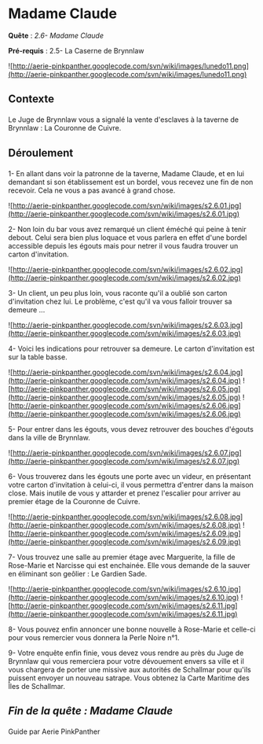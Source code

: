 # Madame Claude #


<p><b>Quête</b> :<em> 2.6- Madame Claude</em> </p>
<p><b>Pré-requis</b> : 2.5- La Caserne de Brynnlaw</p>

![http://aerie-pinkpanther.googlecode.com/svn/wiki/images/lunedo11.png](http://aerie-pinkpanther.googlecode.com/svn/wiki/images/lunedo11.png)

## <p><span>Contexte</span></p> ##

Le Juge de Brynnlaw vous a signalé la vente d'esclaves à la taverne de Brynnlaw : La Couronne de Cuivre.

## <p>Déroulement</p> ##

1- En allant dans voir la patronne de la taverne, Madame Claude, et en lui demandant si son établissement est un bordel, vous recevez une fin de non recevoir. Cela ne vous a pas avancé à grand chose.

![http://aerie-pinkpanther.googlecode.com/svn/wiki/images/s2.6.01.jpg](http://aerie-pinkpanther.googlecode.com/svn/wiki/images/s2.6.01.jpg)


2- Non loin du bar vous avez remarqué un client éméché qui peine à tenir debout. Celui sera bien plus loquace et vous parlera en effet d'une bordel accessible depuis les égouts mais pour netrer il vous faudra trouver un carton d'invitation.

![http://aerie-pinkpanther.googlecode.com/svn/wiki/images/s2.6.02.jpg](http://aerie-pinkpanther.googlecode.com/svn/wiki/images/s2.6.02.jpg)

3- Un client, un peu plus loin, vous raconte qu'il a oublié son carton d'invitation chez lui. Le problème, c'est qu'il va vous falloir trouver sa demeure ...

![http://aerie-pinkpanther.googlecode.com/svn/wiki/images/s2.6.03.jpg](http://aerie-pinkpanther.googlecode.com/svn/wiki/images/s2.6.03.jpg)

4- Voici les indications pour retrouver sa demeure. Le carton d'invitation est sur la table basse.

![http://aerie-pinkpanther.googlecode.com/svn/wiki/images/s2.6.04.jpg](http://aerie-pinkpanther.googlecode.com/svn/wiki/images/s2.6.04.jpg)
![http://aerie-pinkpanther.googlecode.com/svn/wiki/images/s2.6.05.jpg](http://aerie-pinkpanther.googlecode.com/svn/wiki/images/s2.6.05.jpg)
![http://aerie-pinkpanther.googlecode.com/svn/wiki/images/s2.6.06.jpg](http://aerie-pinkpanther.googlecode.com/svn/wiki/images/s2.6.06.jpg)

5- Pour entrer dans les égouts, vous devez retrouver des bouches d'égouts dans la ville de Brynnlaw.

![http://aerie-pinkpanther.googlecode.com/svn/wiki/images/s2.6.07.jpg](http://aerie-pinkpanther.googlecode.com/svn/wiki/images/s2.6.07.jpg)

6- Vous trouverez dans les égouts une porte avec un videur, en présentant votre carton d'invitation à celui-ci, il vous permettra d'entrer dans la maison close. Mais inutile de vous y attarder et prenez l'escalier pour arriver au premier étage de la Couronne de Cuivre.

![http://aerie-pinkpanther.googlecode.com/svn/wiki/images/s2.6.08.jpg](http://aerie-pinkpanther.googlecode.com/svn/wiki/images/s2.6.08.jpg)
![http://aerie-pinkpanther.googlecode.com/svn/wiki/images/s2.6.09.jpg](http://aerie-pinkpanther.googlecode.com/svn/wiki/images/s2.6.09.jpg)

7- Vous trouvez une salle au premier étage avec Marguerite, la fille de Rose-Marie et Narcisse qui est enchainée. Elle vous demande de la sauver en éliminant son geôlier : Le Gardien Sade.

![http://aerie-pinkpanther.googlecode.com/svn/wiki/images/s2.6.10.jpg](http://aerie-pinkpanther.googlecode.com/svn/wiki/images/s2.6.10.jpg)
![http://aerie-pinkpanther.googlecode.com/svn/wiki/images/s2.6.11.jpg](http://aerie-pinkpanther.googlecode.com/svn/wiki/images/s2.6.11.jpg)

8- Vous pouvez enfin annoncer une bonne nouvelle à Rose-Marie et celle-ci pour vous remercier vous donnera la Perle Noire n°1.

9- Votre enquête enfin finie, vous devez vous rendre au près du Juge de Brynnlaw qui vous remerciera pour votre dévouement envers sa ville et il vous chargera de porter une missive aux autorités de Schallmar pour qu'ils puissent envoyer un nouveau satrape. Vous obtenez la Carte Maritime des Îles de Schallmar.

## <p><em>Fin de la quête : Madame Claude</em></h2>
Guide par Aerie PinkPanther